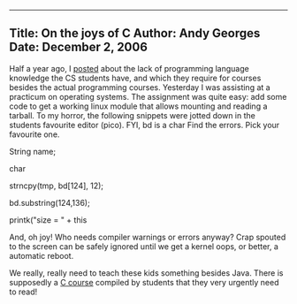 -----
Title:  On the joys of C
Author: Andy Georges
Date: December 2, 2006
-----







Half a year ago, I
[posted](http://trappist.elis.ugent.be/~ageorges/blog/2006/03/09/programming-languages-or-lack-thereof/)
about the lack of programming language knowledge the CS students have,
and which they require for courses besides the actual programming
courses. Yesterday I was assisting at a practicum on operating systems.
The assignment was quite easy: add some code to get a working linux
module that allows mounting and reading a tarball. To my horror, the
following snippets were jotted down in the students favourite editor
(pico). FYI, bd is a char
Find the errors. Pick your favourite one.


String name;


char 


strncpy(tmp, bd[124], 12);


bd.substring(124,136);


printk("size = " + this


And, oh joy! Who needs compiler warnings or errors anyway? Crap spouted
to the screen can be safely ignored until we get a kernel oops, or
better, a automatic reboot.


We really, really need to teach these kids something besides Java. There
is supposedly a [C course](http://zeus.ugent.be:2080/oldpubs/c/c.pdf)
compiled by students that they very urgently need to read!




